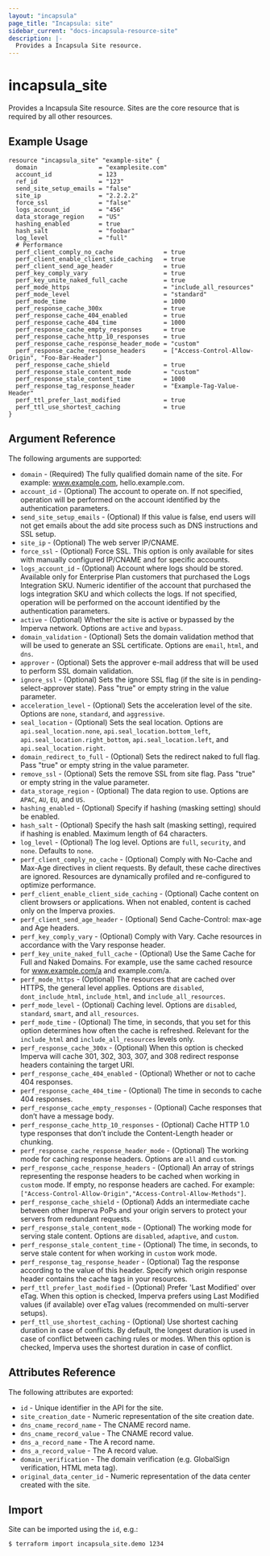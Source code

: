 ```yaml
---
layout: "incapsula"
page_title: "Incapsula: site"
sidebar_current: "docs-incapsula-resource-site"
description: |-
  Provides a Incapsula Site resource.
---
```


# incapsula_site

Provides a Incapsula Site resource. 
Sites are the core resource that is required by all other resources.

## Example Usage

```hcl
resource "incapsula_site" "example-site" {
  domain                 = "examplesite.com"
  account_id             = 123
  ref_id                 = "123"
  send_site_setup_emails = "false"
  site_ip                = "2.2.2.2"
  force_ssl              = "false"
  logs_account_id        = "456"
  data_storage_region    = "US"
  hashing_enabled        = true
  hash_salt              = "foobar"
  log_level              = "full"
  # Performance
  perf_client_comply_no_cache              = true
  perf_client_enable_client_side_caching   = true
  perf_client_send_age_header              = true
  perf_key_comply_vary                     = true
  perf_key_unite_naked_full_cache          = true
  perf_mode_https                          = "include_all_resources"
  perf_mode_level                          = "standard"
  perf_mode_time                           = 1000
  perf_response_cache_300x                 = true
  perf_response_cache_404_enabled          = true
  perf_response_cache_404_time             = 1000
  perf_response_cache_empty_responses      = true
  perf_response_cache_http_10_responses    = true
  perf_response_cache_response_header_mode = "custom"
  perf_response_cache_response_headers     = ["Access-Control-Allow-Origin", "Foo-Bar-Header"]
  perf_response_cache_shield               = true
  perf_response_stale_content_mode         = "custom"
  perf_response_stale_content_time         = 1000
  perf_response_tag_response_header        = "Example-Tag-Value-Header"
  perf_ttl_prefer_last_modified            = true
  perf_ttl_use_shortest_caching            = true
}
```

## Argument Reference

The following arguments are supported:

* `domain` - (Required) The fully qualified domain name of the site. For example: www.example.com, hello.example.com.
* `account_id` - (Optional) The account to operate on. If not specified, operation will be performed on the account identified by the authentication parameters.
* `send_site_setup_emails` - (Optional) If this value is false, end users will not get emails about the add site process such as DNS instructions and SSL setup.
* `site_ip` - (Optional) The web server IP/CNAME.
* `force_ssl` - (Optional) Force SSL. This option is only available for sites with manually configured IP/CNAME and for specific accounts.
* `logs_account_id` - (Optional) Account where logs should be stored. Available only for Enterprise Plan customers that purchased the Logs Integration SKU. Numeric identifier of the account that purchased the logs integration SKU and which collects the logs. If not specified, operation will be performed on the account identified by the authentication parameters.
* `active` - (Optional) Whether the site is active or bypassed by the Imperva network. Options are `active` and `bypass`.
* `domain_validation` - (Optional) Sets the domain validation method that will be used to generate an SSL certificate. Options are `email`, `html`, and `dns`.
* `approver` - (Optional) Sets the approver e-mail address that will be used to perform SSL domain validation.
* `ignore_ssl` - (Optional) Sets the ignore SSL flag (if the site is in pending-select-approver state). Pass "true" or empty string in the value parameter.
* `acceleration_level` - (Optional) Sets the acceleration level of the site. Options are `none`, `standard`, and `aggressive`.
* `seal_location` - (Optional) Sets the seal location. Options are `api.seal_location.none`, `api.seal_location.bottom_left`, `api.seal_location.right_bottom`, `api.seal_location.left`, and `api.seal_location.right`.
* `domain_redirect_to_full` - (Optional) Sets the redirect naked to full flag. Pass "true" or empty string in the value parameter.
* `remove_ssl` - (Optional) Sets the remove SSL from site flag. Pass "true" or empty string in the value parameter.
* `data_storage_region` - (Optional) The data region to use. Options are `APAC`, `AU`, `EU`, and `US`.
* `hashing_enabled` - (Optional) Specify if hashing (masking setting) should be enabled.
* `hash_salt` - (Optional) Specify the hash salt (masking setting), required if hashing is enabled. Maximum length of 64 characters.
* `log_level` - (Optional) The log level. Options are `full`, `security`, and `none`. Defaults to `none`.
* `perf_client_comply_no_cache` - (Optional) Comply with No-Cache and Max-Age directives in client requests. By default, these cache directives are ignored. Resources are dynamically profiled and re-configured to optimize performance.
* `perf_client_enable_client_side_caching` - (Optional) Cache content on client browsers or applications. When not enabled, content is cached only on the Imperva proxies.
* `perf_client_send_age_header` - (Optional) Send Cache-Control: max-age and Age headers.
* `perf_key_comply_vary` - (Optional) Comply with Vary. Cache resources in accordance with the Vary response header.
* `perf_key_unite_naked_full_cache` - (Optional) Use the Same Cache for Full and Naked Domains. For example, use the same cached resource for www.example.com/a and example.com/a.
* `perf_mode_https` - (Optional) The resources that are cached over HTTPS, the general level applies. Options are `disabled`, `dont_include_html`, `include_html`, and `include_all_resources`.
* `perf_mode_level` - (Optional) Caching level. Options are `disabled`, `standard`, `smart`, and `all_resources`.
* `perf_mode_time` - (Optional) The time, in seconds, that you set for this option determines how often the cache is refreshed. Relevant for the `include_html` and `include_all_resources` levels only.
* `perf_response_cache_300x` - (Optional) When this option is checked Imperva will cache 301, 302, 303, 307, and 308 redirect response headers containing the target URI.
* `perf_response_cache_404_enabled` - (Optional) Whether or not to cache 404 responses.
* `perf_response_cache_404_time` - (Optional) The time in seconds to cache 404 responses.
* `perf_response_cache_empty_responses` - (Optional) Cache responses that don’t have a message body.
* `perf_response_cache_http_10_responses` - (Optional) Cache HTTP 1.0 type responses that don’t include the Content-Length header or chunking.
* `perf_response_cache_response_header_mode` - (Optional) The working mode for caching response headers. Options are `all` and `custom`.
* `perf_response_cache_response_headers` - (Optional) An array of strings representing the response headers to be cached when working in `custom` mode. If empty, no response headers are cached.
For example: `["Access-Control-Allow-Origin","Access-Control-Allow-Methods"]`.
* `perf_response_cache_shield` - (Optional) Adds an intermediate cache between other Imperva PoPs and your origin servers to protect your servers from redundant requests.
* `perf_response_stale_content_mode` - (Optional) The working mode for serving stale content. Options are `disabled`, `adaptive`, and `custom`.
* `perf_response_stale_content_time` - (Optional) The time, in seconds, to serve stale content for when working in `custom` work mode.
* `perf_response_tag_response_header` - (Optional) Tag the response according to the value of this header. Specify which origin response header contains the cache tags in your resources.
* `perf_ttl_prefer_last_modified` - (Optional) Prefer 'Last Modified' over eTag. When this option is checked, Imperva prefers using Last Modified values (if available) over eTag values (recommended on multi-server setups).
* `perf_ttl_use_shortest_caching` - (Optional) Use shortest caching duration in case of conflicts. By default, the longest duration is used in case of conflict between caching rules or modes. When this option is checked, Imperva uses the shortest duration in case of conflict.

## Attributes Reference

The following attributes are exported:

* `id` - Unique identifier in the API for the site.
* `site_creation_date` - Numeric representation of the site creation date.
* `dns_cname_record_name` - The CNAME record name.
* `dns_cname_record_value` - The CNAME record value.
* `dns_a_record_name` - The A record name.
* `dns_a_record_value` - The A record value.
* `domain_verification` - The domain verification (e.g. GlobalSign verification, HTML meta tag).
* `original_data_center_id` - Numeric representation of the data center created with the site.

## Import

Site can be imported using the `id`, e.g.:

```
$ terraform import incapsula_site.demo 1234
```